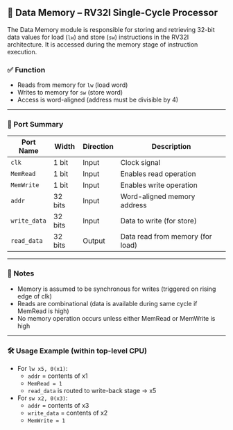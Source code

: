 ## 🧠 Data Memory – RV32I Single-Cycle Processor

The Data Memory module is responsible for storing and retrieving 32-bit data values for load (`lw`) and store (`sw`) instructions in the RV32I architecture. It is accessed during the memory stage of instruction execution.

### ✅ Function
- Reads from memory for `lw` (load word)
- Writes to memory for `sw` (store word)
- Access is word-aligned (address must be divisible by 4)

---

### 🔌 Port Summary

| Port Name     | Width     | Direction | Description                            |
|---------------|-----------|-----------|----------------------------------------|
| `clk`         | 1 bit     | Input     | Clock signal                           |
| `MemRead`     | 1 bit     | Input     | Enables read operation                 |
| `MemWrite`    | 1 bit     | Input     | Enables write operation                |
| `addr`        | 32 bits   | Input     | Word-aligned memory address            |
| `write_data`  | 32 bits   | Input     | Data to write (for store)              |
| `read_data`   | 32 bits   | Output    | Data read from memory (for load)       |

---

### 📌 Notes
- Memory is assumed to be synchronous for writes (triggered on rising edge of clk)
- Reads are combinational (data is available during same cycle if MemRead is high)
- No memory operation occurs unless either MemRead or MemWrite is high

---

### 🛠️ Usage Example (within top-level CPU)
- For `lw x5, 0(x1)`:
  - `addr` = contents of x1
  - `MemRead = 1`
  - `read_data` is routed to write-back stage → x5
- For `sw x2, 0(x3)`:
  - `addr` = contents of x3
  - `write_data` = contents of x2
  - `MemWrite = 1`

